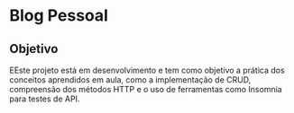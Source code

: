 # Blog Pessoal

## Objetivo

EEste projeto está em desenvolvimento e tem como objetivo a prática dos conceitos aprendidos em aula, como a implementação de CRUD, compreensão dos métodos HTTP e o uso de ferramentas como Insomnia para testes de API.
